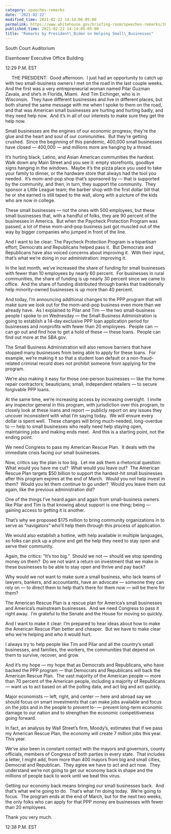 ```yaml
---
category: speeches-remarks
date: '2021-02-22'
modified_time: 2021-02-22 14:14:06-05:00
permalink: https://www.whitehouse.gov/briefing-room/speeches-remarks/2021/02/22/remarks-by-president-biden-on-helping-small-businesses/
published_time: 2021-02-22 14:14:05-05:00
title: "Remarks by President\_Biden on Helping Small\_Businesses"
---
```

 
South Court Auditorium

Eisenhower Executive Office Building

12:29 P.M. EST

     THE PRESIDENT:  Good afternoon.  I just had an opportunity to catch
up with two small-business owners I met on the road in the last couple
weeks.  And the first was a very entrepreneurial woman named Pilar
Guzman Zavala, and she’s in Florida, Miami.  And Tim Eichinger, who is
in Wisconsin.  They have different businesses and live in different
places, but both shared the same message with me when I spoke to them on
the road, and that was American small businesses are hurting and hurting
badly, and they need help now.  And it’s in all of our interests to make
sure they get the help now.

Small businesses are the engines of our economic progress; they’re the
glue and the heart and soul of our communities.  But they’re getting
crushed.  Since the beginning of this pandemic, 400,000 small businesses
have closed — 400,000 — and millions more are hanging by a thread.

It’s hurting black, Latino, and Asian American communities the hardest. 
Walk down any Main Street and you see it: empty storefronts, goodbye
signs hanging in the windows.  Maybe it’s the pizza place you used to
take your family to dinner, or the hardware store that always had the
tool you needed.  It’s mom-and-pop shop that’s sponsored by — that is
supported by the community, and then, in turn, they support the
community.  They sponsor a Little League team; the barber shop with the
first dollar bill that he or she earned is still taped to the wall,
along with a picture of the kids who are now in college. 

These small businesses — not the ones with 500 employees, but these
small businesses that, with a handful of folks, they are 90 percent of
the businesses in America.  But when the Paycheck Protection Program was
passed, a lot of these mom-and-pop business just got muscled out of the
way by bigger companies who jumped in front of the line.

And I want to be clear: The Paycheck Protection Program is a bipartisan
effort; Democrats and Republicans helped pass it.  But Democrats and
Republicans have also voiced concerns about improving it.  With their
input, that’s what we’re doing in our administration: improving it.

In the last month, we’ve increased the share of funding for small
businesses with fewer than 10 employees by nearly 60 percent.  For
businesses in rural communities, the share of funding is up nearly 30
percent since we came to office.  And the share of funding distributed
through banks that traditionally help minority-owned businesses is up
more than 40 percent. 

And today, I’m announcing additional changes to the PPP program that
will make sure we look out for the mom-and-pop business even more than
we already have.  As I explained to Pilar and Tim — the two
small-business people I spoke to on Wednesday — the Small Business
Administration is going to establish a 14-day exclusive PPP loan
application period for businesses and nonprofits with fewer than 20
employees.  People can — can go out and find how to get a hold of these
— these loans.  People can find out more at the SBA.gov. 

The Small Business Administration will also remove barriers that have
stopped many businesses from being able to apply for these loans.  For
example, we’re making it so that a student loan default or a
non-fraud-related criminal record does not prohibit someone from
applying for the program.

We’re also making it easy for those one-person businesses — like the
home repair contractors; beauticians; small, independent retailers — to
secure forgivable PPP loans. 

At the same time, we’re increasing access by increasing oversight.  I
invite any inspector general in this program, with jurisdiction over
this program, to closely look at these loans and report — publicly
report on any issues they uncover inconsistent with what I’m saying
today.  We will ensure every dollar is spent well.  These changes will
bring much-needed, long-overdue to — help to small businesses who really
need help staying open, maintaining jobs and making ends meet.  And this
is a starting point, not the ending point. 

We need Congress to pass my American Rescue Plan.  It deals with the
immediate crisis facing our small businesses. 

Now, critics say the plan is too big.  Let me ask them a rhetorical
question: What would you have me cut?  What would you leave out?  The
American Rescue Plan targets $50 billion to support the hardest-hit
small businesses after this program expires at the end of March.  Would
you not help invest in them?  Would you let them continue to go under? 
Would you leave them out again, like the previous administration did? 

One of the things I’ve heard again and again from small-business owners
like Pilar and Tim is that knowing about support is one thing; being —
gaining access to getting it is another.

That’s why we proposed $175 million to bring community organizations in
to serve as “navigators” who’ll help them through this process of
application.

We would also establish a hotline, with help available in multiple
languages, so folks can pick up a phone and get the help they need to
stay open and serve their community.

Again, the critics: “It’s too big.”  Should we not — should we stop
spending money on them?  Do we not want a return on investment that we
make in these businesses to be able to stay open and thrive and pay
back?

Why would we not want to make sure a small business, who lack teams of
lawyers, bankers, and accountants, have an advocate — someone they can
rely on — to direct them to help that’s there for them now — will be
there for them?

The American Rescue Plan is a rescue plan for America’s small businesses
and America’s mainstream businesses.  And we need Congress to pass it
right away.  I’m grateful to the Senate and the House for moving so
quickly.

And I want to make it clear: I’m prepared to hear ideas about how to
make the American Rescue Plan better and cheaper.  But we have to make
clear who we’re helping and who it would hurt.

I always try to help people like Tim and Pilar and all the country’s
small businesses, and families, the workers, the communities that depend
on them to survive, recover, and grow.

And it’s my hope — my hope that as Democrats and Republicans, who have
backed the PPP program — that Democrats and Republicans will back the
American Rescue Plan.  The vast majority of the American people — more
than 70 percent of the American people, including a majority of
Republicans — want us to act based on all the polling data, and act big
and act quickly. 

Major economists — left, right, and center — here and abroad say we
should focus on smart investments that can make jobs available and focus
on the jobs and in the people to prevent lo- — prevent long-term
economic damage to our nation and to strengthen the economic
competitiveness going forward. 

In fact, an analysis by Wall Street’s firm, Moody’s, estimates that if
we pass my American Rescue Plan, the economy will create 7 million jobs
this year.  This year.

We’ve also been in constant contact with the mayors and governors,
county officials, members of Congress of both parties in every state. 
That includes a letter, I might add, from more than 400 mayors from big
and small cities, Democrat and Republican.  They agree we have to act
and act now.  They understand we’re not going to get our economy back in
shape and the millions of people back to work until we beat this virus. 

Getting our economy back means bringing our small businesses back.  And
that’s what we’re going to do.  That’s what I’m doing today.  We’re
going to focus.  The program ends at the end of March, but for the next
two weeks, the only folks who can apply for that PPP money are
businesses with fewer than 20 employees. 

Thank you very much.

12:38 P.M. EST
